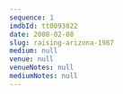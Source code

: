 ```yaml
---
sequence: 1
imdbId: tt0093822
date: 2008-02-08
slug: raising-arizona-1987
medium: null
venue: null
venueNotes: null
mediumNotes: null
---
```



